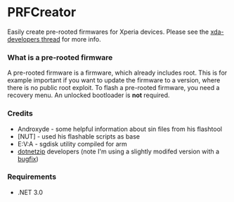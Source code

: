 PRFCreator
==========

Easily create pre-rooted firmwares for Xperia devices. Please see the [xda-developers thread](http://forum.xda-developers.com/crossdevice-dev/sony/tool-prfcreator-easily-create-pre-t2859904) for more info.

### What is a pre-rooted firmware
A pre-rooted firmware is a firmware, which already includes root. This is for example important if you want to update the firmware to a version, where there is no public root exploit. To flash a pre-rooted firmware, you need a recovery menu. An unlocked bootloader is **not** required.

### Credits
 * Androxyde - some helpful information about sin files from his flashtool
 * [NUT] - used his flashable scripts as base
 * E:V:A - sgdisk utility compiled for arm
 * [dotnetzip](http://dotnetzip.codeplex.com/) developers (note I'm using a slightly modifed version with a [bugfix](https://dotnetzip.codeplex.com/workitem/14087))

### Requirements
 * .NET 3.0